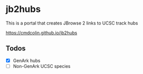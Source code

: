 # jb2hubs

This is a portal that creates JBrowse 2 links to UCSC track hubs

https://cmdcolin.github.io/jb2hubs

## Todos

- [x] GenArk hubs
- [ ] Non-GenArk UCSC species
